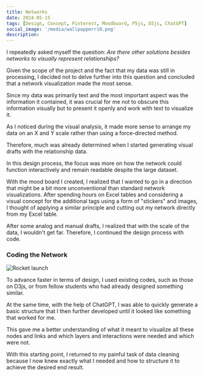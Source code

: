 ```yaml
---
title: Networks
date: 2024-05-15
tags: [Design, Concept, Pinterest, Moodboard, P5js, D3js, ChatGPT]
social_image: '/media/wallpapperr10.png'
description: 
---
```


I repeatedly asked myself the question:
*Are there other solutions besides networks to visually represent relationships?*

Given the scope of the project and the fact that my data was still in processing, I decided not to delve further into this question and concluded that a network visualization made the most sense.

Since my data was primarily text and the most important aspect was the information it contained, it was crucial for me not to obscure this information visually but to present it openly and work with text to visualize it.

As I noticed during the visual analysis, it made more sense to arrange my data on an X and Y scale rather than using a force-directed method.

Therefore, much was already determined when I started generating visual drafts with the relationship data.

In this design process, the focus was more on how the network could function interactively and remain readable despite the large dataset.

With the mood board I created, I realized that I wanted to go in a direction that might be a bit more unconventional than standard network visualizations. After spending hours on Excel tables and considering a visual concept for the additional tags using a form of "stickers" and images, I thought of applying a similar principle and cutting out my network directly from my Excel table.

After some analog and manual drafts, I realized that with the scale of the data, I wouldn't get far. Therefore, I continued the design process with code.

### Coding the Network

![Rocket launch](/media/wallpapperr10.png)

To advance faster in terms of design, I used existing codes, such as those on D3js, or from fellow students who had already designed something similar. 

At the same time, with the help of ChatGPT, I was able to quickly generate a basic structure that I then further developed until it looked like something that worked for me.

This gave me a better understanding of what it meant to visualize all these nodes and links and which layers and interactions were needed and which were not.

With this starting point, I returned to my painful task of data cleaning because I now knew exactly what I needed and how to structure it to achieve the desired end result.

